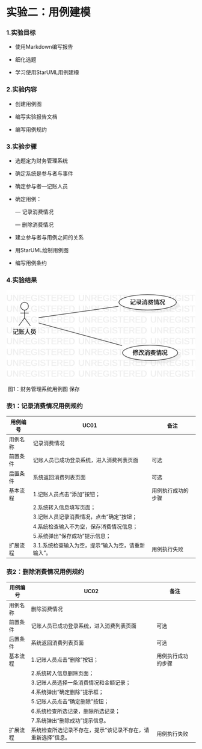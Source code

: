 # 实验二：用例建模

### 1.实验目标

- 使用Markdown编写报告

- 细化选题

- 学习使用StarUML用例建模

  

### 2.实验内容

- 创建用例图

- 编写实验报告文档

- 编写用例规约

  

### 3.实验步骤

- 选题定为财务管理系统

- 确定系统是参与者与事件

- 确定参与者—记账人员

- 确定用例：

  —  记录消费情况

  —  删除消费情况

- 建立参与者与用例之间的关系

- 用StarUML绘制用例图

- 编写用例条约

  

### 4.实验结果

![./UseCaseDiagram](UseCaseDiagram.jpg)

​                                                                图1：财务管理系统用例图
保存


### 表1：记录消费情况用例规约  

| 用例编号 | UC01                                     | 备注               |
| -------- | ---------------------------------------- | ------------------ |
| 用例名称 | 记录消费情况                             |                    |
| 前置条件 | 记账人员已成功登录系统，进入消费列表页面 | 可选               |
| 后置条件 |  系统返回消费列表页面                                       | 可选               |
| 基本流程 | 1.记账人员点击“添加”按钮；                 | 用例执行成功的步骤 |
|          | 2.系统转入信息填写页面；                 |                    |
|          | 3.记账人员记录消费情况，点击“确定”按钮；       |                    |
|          | 4.系统检查输入不为空，保存消费情况信息；           |                    |
|          | 5.系统弹出“保存成功”提示信息；                 |                    |
| 扩展流程 |3.1.系统检查输入为空，提示“输入为空，请重新输入”。 | 用例执行失败       |

### 表2：删除消费情况用例规约  

| 用例编号 | UC02                                     | 备注               |
| -------- | ---------------------------------------- | ------------------ |
| 用例名称 | 删除消费情况                             |                    |
| 前置条件 | 记账人员已成功登录系统，进入消费列表页面 | 可选               |
| 后置条件 | 系统返回消费列表页面                                         | 可选               |
| 基本流程 | 1.记账人员点击“删除”按钮；                 | 用例执行成功的步骤 |
|          | 2.系统转入信息删除页面；                 |                    |
|          | 3.记账人员选择一条消费情况和金额记录；       |                    |
|          | 4.系统弹出“确定删除”提示框；           |                    |
|          | 5.记账人员点击“确定删除”按钮；                 |                    |
|          | 6.系统检查所选记录，删除所选记录；               |                    |
|          | 7.系统弹出“删除成功”提示信息。                 |                    |
| 扩展流程 |   系统检查所选记录不存在，提示“该记录不存在，请重新选择”信息。                                       | 用例执行失败       |

 



